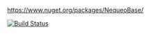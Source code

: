 https://www.nuget.org/packages/NequeoBase/

[![Build Status](http://www.nequeo.com.au:8080/job/Nequeo%20Base/badge/icon)](http://www.nequeo.com.au:8080/job/Nequeo%20Base/)

